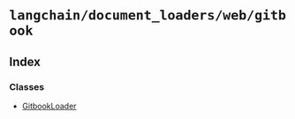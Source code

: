 `langchain/document_loaders/web/gitbook`
========================================

Index[​](#index "Direct link to Index")
---------------------------------------

### Classes[​](#classes "Direct link to Classes")

*   [GitbookLoader](/docs/api/document_loaders_web_gitbook/classes/GitbookLoader)